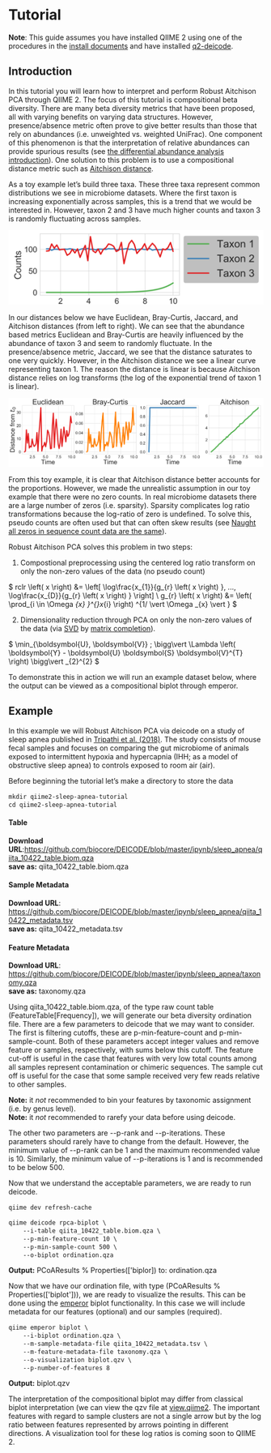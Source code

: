 
# Tutorial 

**Note**: This guide assumes you have installed QIIME 2 using one of the procedures in the [install documents](https://docs.qiime2.org/2019.1/install/) and have installed [q2-deicode](https://library.qiime2.org/plugins/q2-deicode).


## Introduction 

In this tutorial you will learn how to interpret and perform Robust Aitchison PCA through QIIME 2. The focus of this tutorial is compositional beta diversity. There are many beta diversity metrics that have been proposed, all with varying benefits on varying data structures. However, presence/absence metric often prove to give better results than those that rely on abundances (i.e. unweighted vs. weighted UniFrac). One component of this phenomenon is that the interpretation of relative abundances can provide spurious results (see [the differential abundance analysis introduction](https://docs.qiime2.org/2019.1/tutorials/gneiss/)). One solution to this problem is to use a compositional distance metric such as [Aitchison distance](https://en.wikipedia.org/wiki/Aitchison_geometry). 


As a toy example let’s build three taxa. These three taxa represent common distributions we see in microbiome datasets. Where the first taxon is increasing exponentially across samples, this is a trend that we would be interested in. However, taxon 2 and 3 have much higher counts and taxon 3 is randomly fluctuating across samples.  

![T1](img/T1.png)

In our distances below we have Euclidean, Bray-Curtis, Jaccard, and Aitchison distances (from left to right). We can see that the abundance based metrics Euclidean and Bray-Curtis are heavily influenced by the abundance of taxon 3 and seem to randomly fluctuate. In the presence/absence metric, Jaccard, we see that the distance saturates to one very quickly. However, in the Aitchison distance we see a linear curve representing taxon 1. The reason the distance is linear is because Aitchison distance relies on log transforms (the log of the exponential trend of taxon 1 is linear). 


![T2](img/T2.png)


From this toy example, it is clear that Aitchison distance better accounts for the proportions. However, we made the unrealistic assumption in our toy example that there were no zero counts. In real microbiome datasets there are a large number of zeros (i.e. sparsity). Sparsity complicates log ratio transformations because the log-ratio of zero is undefined. To solve this, pseudo counts are often used but that can often skew results (see [Naught all zeros in sequence count data are the same](https://www.biorxiv.org/content/10.1101/477794v1)). 

Robust Aitchison PCA solves this problem in two steps:

1.	Compostional preprocessing using the centered log ratio transform on only the non-zero values of the data (no pseudo count)

$ rclr \left( x \right)  &=  \left[ \log\frac{x_{1}}{g_{r} \left( x \right) }, ..., \log\frac{x_{D}}{g_{r} \left( x \right) } \right] \\
 g_{r} \left( x \right)  &= \left(  \prod_{i \in  \Omega _{x} }^{}x_{i} \right) ^{1/ \vert  \Omega _{x} \vert } $

2.	Dimensionality reduction through PCA on only the non-zero values of the data (via [SVD]( https://en.wikipedia.org/wiki/Singular_value_decomposition) by [matrix completion]( https://arxiv.org/pdf/0906.2027.pdf)). 

$  \min_{\boldsymbol{U}, \boldsymbol{V}} \; \bigg\vert  \Lambda  \left( \boldsymbol{Y} - \boldsymbol{U} \boldsymbol{S} \boldsymbol{V}^{T} \right)  \bigg\vert _{2}^{2} $ 

To demonstrate this in action we will run an example dataset below, where the output can be viewed as a compositional biplot through emperor. 

## Example 

In this example we will Robust Aitchison PCA via deicode on a study of sleep apnea published in [Tripathi et al. (2018)](https://msystems.asm.org/content/3/3/e00020-18). The study consists of mouse fecal samples and focuses on comparing the gut microbiome of animals exposed to intermittent hypoxia and hypercapnia (IHH; as a model of obstructive sleep apnea) to controls exposed to room air (air). 

Before beginning the tutorial let’s make a directory to store the data

```shell
mkdir qiime2-sleep-apnea-tutorial
cd qiime2-sleep-apnea-tutorial
```

#### Table
**Download URL**:https://github.com/biocore/DEICODE/blob/master/ipynb/sleep_apnea/qiita_10422_table.biom.qza <br>
**save as:** qiita_10422_table.biom.qza <br>

#### Sample Metadata
**Download URL**: https://github.com/biocore/DEICODE/blob/master/ipynb/sleep_apnea/qiita_10422_metadata.tsv <br>
**save as:** qiita_10422_metadata.tsv <br>

#### Feature Metadata
**Download URL**: https://github.com/biocore/DEICODE/blob/master/ipynb/sleep_apnea/taxonomy.qza <br>
**save as:** taxonomy.qza <br>


Using qiita_10422_table.biom.qza, of the type raw count table (FeatureTable[Frequency]), we will generate our beta diversity ordination file. There are a few parameters to deicode that we may want to consider. The first is filtering cutoffs, these are p-min-feature-count and p-min-sample-count. Both of these parameters accept integer values and remove feature or samples, respectively, with sums below this cutoff. The feature cut-off is useful in the case that features with very low total counts among all samples represent contamination or chimeric sequences. The sample cut off is useful for the case that some sample received very few reads relative to other samples.

**Note:** it _not_ recommended to bin your features by taxonomic assignment (i.e. by genus level). <br>
**Note:** it _not_ recommended to rarefy your data before using deicode. 

The other two parameters are --p-rank and --p-iterations. These parameters should rarely have to change from the default. However, the minimum value of --p-rank can be 1 and the maximum recommended value is 10. Similarly, the minimum value of --p-iterations is 1 and is recommended to be below 500.  

Now that we understand the acceptable parameters, we are ready to run deicode.  

```shell
qiime dev refresh-cache
```
```shell
qiime deicode rpca-biplot \
    --i-table qiita_10422_table.biom.qza \
    --p-min-feature-count 10 \
    --p-min-sample-count 500 \
    --o-biplot ordination.qza
```
**Output:** PCoAResults % Properties(['biplor]) to: ordination.qza

Now that we have our ordination file, with type (PCoAResults % Properties(['biplot'])), we are ready to visualize the results. This can be done using the [emperor](https://docs.qiime2.org/2019.1/plugins/available/emperor/) biplot functionality. In this case we will include metadata for our features (optional) and our samples (required). 

```shell
qiime emperor biplot \
    --i-biplot ordination.qza \
    --m-sample-metadata-file qiita_10422_metadata.tsv \
    --m-feature-metadata-file taxonomy.qza \
    --o-visualization biplot.qzv \
    --p-number-of-features 8
```
**Output:** biplot.qzv

The interpretation of the compositional biplot may differ from classical biplot interpretation (we can view the qzv file at [view.qiime2](https://view.qiime2.org). The important features with regard to sample clusters are not a single arrow but by the log ratio between features represented by arrows pointing in different directions. A visualization tool for these log ratios is coming soon to QIIME 2. 
